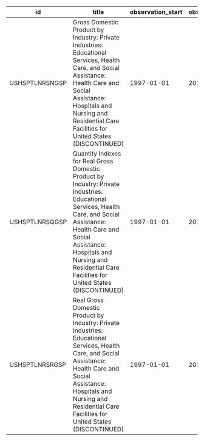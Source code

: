 | id             | title                                                                                                                                                                                                                                                                 | observation_start   | observation_end   |
|----------------|-----------------------------------------------------------------------------------------------------------------------------------------------------------------------------------------------------------------------------------------------------------------------|---------------------|-------------------|
| USHSPTLNRSNGSP | Gross Domestic Product by Industry: Private Industries: Educational Services, Health Care, and Social Assistance: Health Care and Social Assistance: Hospitals and Nursing and Residential Care Facilities for United States (DISCONTINUED)                           | 1997-01-01          | 2016-01-01        |
| USHSPTLNRSQGSP | Quantity Indexes for Real Gross Domestic Product by Industry: Private Industries: Educational Services, Health Care, and Social Assistance: Health Care and Social Assistance: Hospitals and Nursing and Residential Care Facilities for United States (DISCONTINUED) | 1997-01-01          | 2016-01-01        |
| USHSPTLNRSRGSP | Real Gross Domestic Product by Industry: Private Industries: Educational Services, Health Care, and Social Assistance: Health Care and Social Assistance: Hospitals and Nursing and Residential Care Facilities for United States (DISCONTINUED)                      | 1997-01-01          | 2016-01-01        |